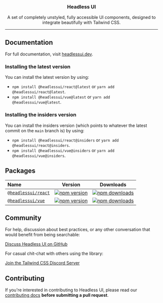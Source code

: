<h3 align="center">
  Headless UI
</h3>

<p align="center">
  A set of completely unstyled, fully accessible UI components, designed to integrate
  beautifully with Tailwind CSS.
</p>

---

## Documentation

For full documentation, visit [headlessui.dev](https://headlessui.dev).

### Installing the latest version

You can install the latest version by using:

- `npm install @headlessui/react@latest` or `yarn add @headlessui/react@latest`.
- `npm install @headlessui/vue@latest` or `yarn add @headlessui/vue@latest`.

### Installing the insiders version

You can install the insiders version (which points to whatever the latest commit on the `main` branch is) by using:

- `npm install @headlessui/react@insiders` or `yarn add @headlessui/react@insiders`.
- `npm install @headlessui/vue@insiders` or `yarn add @headlessui/vue@insiders`.

## Packages

| Name                                                                                                     |                                                        Version                                                        |                                                        Downloads                                                         |
| :------------------------------------------------------------------------------------------------------- | :-------------------------------------------------------------------------------------------------------------------: | :----------------------------------------------------------------------------------------------------------------------: |
| [`@headlessui/react`](https://github.com/tailwindlabs/headlessui/tree/main/packages/%40headlessui-react) | [![npm version](https://img.shields.io/npm/v/@headlessui/react.svg)](https://www.npmjs.com/package/@headlessui/react) | [![npm downloads](https://img.shields.io/npm/dt/@headlessui/react.svg)](https://www.npmjs.com/package/@headlessui/react) |
| [`@headlessui/vue`](https://github.com/tailwindlabs/headlessui/tree/main/packages/%40headlessui-vue)     |   [![npm version](https://img.shields.io/npm/v/@headlessui/vue.svg)](https://www.npmjs.com/package/@headlessui/vue)   |   [![npm downloads](https://img.shields.io/npm/dt/@headlessui/vue.svg)](https://www.npmjs.com/package/@headlessui/vue)   |

## Community

For help, discussion about best practices, or any other conversation that would benefit from being searchable:

[Discuss Headless UI on GitHub](https://github.com/tailwindlabs/headlessui/discussions)

For casual chit-chat with others using the library:

[Join the Tailwind CSS Discord Server](https://discord.gg/7NF8GNe)

## Contributing

If you're interested in contributing to Headless UI, please read our [contributing docs](https://github.com/tailwindcss/headlessui/blob/main/.github/CONTRIBUTING.md) **before submitting a pull request**.

